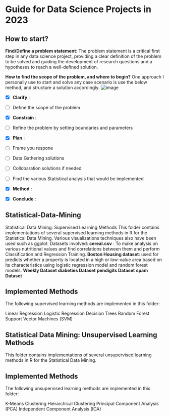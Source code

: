 # Guide for Data Science Projects in 2023
## How to start?

**Find/Define a problem statement**:
The problem statement is a critical first step in any data science project, providing a clear definition of the problem to be solved and guiding the development of research questions and a hypotheses to reach a well-defined solution.

**How to find the scope of the problem, and where to begin?**
One approach I personally use to start and solve any case scenario is use the below method, and structure a solution accordingly.
![image](https://user-images.githubusercontent.com/40434495/236561740-3a14afbc-97e7-430d-9804-5a11f6f0d1dc.png)

- [x] **Clarify** :
- [ ] Define the scope of the problem
- [x] **Constrain** :
- [ ] Refine the problem by setting boundaries and parameters
- [x] **Plan** :
- [ ] Frame you respone
- [ ] Data Gathering solutions
- [ ] Collobaration solutions if needed
- [ ] Find the various Statistical analysis that would be implemented
- [x] **Method** :
- [x] **Conclude** :

















## Statistical-Data-Mining

Statistical Data Mining: Supervised Learning Methods
This folder contains implementations of several supervised learning methods in R for the Statistical Data Mining.
Various visualizations techniques also have been used such as ggplot.
Datasets involved:
**cereal.csv** : To make analysis on various nutritional values and find correlations between them and perform Classification and Regression Training. 
**Boston Housing dataset**: used for predicts whether a property is located in a high or low-value area based on its characteristics using logistic regression model and random forest models.
**Weekly Dataset**
**diabeties Dataset**
**pendigits Dataset**
**spam Dataset**



## Implemented Methods
The following supervised learning methods are implemented in this folder:

Linear Regression
Logistic Regression
Decision Trees
Random Forest
Support Vector Machines (SVM)

## Statistical Data Mining: Unsupervised Learning Methods
This folder contains implementations of several unsupervised learning methods in R for the Statistical Data Mining.

## Implemented Methods
The following unsupervised learning methods are implemented in this folder:

K-Means Clustering
Hierarchical Clustering
Principal Component Analysis (PCA)
Independent Component Analysis (ICA)
